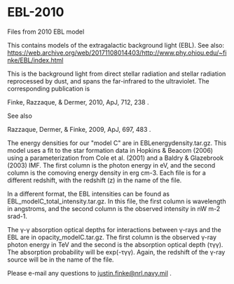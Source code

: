# EBL-2010
Files from 2010 EBL model

This contains models of the extragalactic background light (EBL). See also:  https://web.archive.org/web/20171108014403/http://www.phy.ohiou.edu/~finke/EBL/index.html

This is the background light from direct stellar radiation and stellar radiation reprocessed by dust, and spans the far-infrared to the ultraviolet. The corresponding publication is

Finke, Razzaque, & Dermer, 2010, ApJ, 712, 238 .

See also

Razzaque, Dermer, & Finke, 2009, ApJ, 697, 483 .

The energy densities for our "model C" are in EBLenergydensity.tar.gz. This model uses a fit to the star formation data in Hopkins & Beacom (2006) using a parameterization from Cole et al. (2001) and a Baldry & Glazebrook (2003) IMF. The first column is the photon energy in eV, and the second column is the comoving energy density in erg cm-3. Each file is for a different redshift, with the redshift (z) in the name of the file.

In a different format, the EBL intensities can be found as EBL_modelC_total_intensity.tar.gz. In this file, the first column is wavelength in angstroms, and the second column is the observed intensity in nW m-2 srad-1.

The γ-γ absorption optical depths for interactions between γ-rays and the EBL are in opacity_modelC.tar.gz. The first column is the observed γ-ray photon energy in TeV and the second is the absorption optical depth (τγγ). The absorption probability will be exp(-τγγ). Again, the redshift of the γ-ray source will be in the name of the file.

Please e-mail any questions to justin.finke@nrl.navy.mil .
